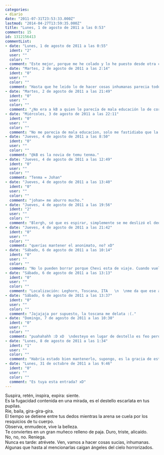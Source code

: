 ```yaml
---
categories:
- diario
date: "2011-07-31T23:53:33.000Z"
lastmod: "2014-04-27T13:59:35.000Z"
title: "Lunes, 1 de agosto de 2011 a las 0:53"
comments: 15
id: 1312156413
commentList:
- date: "Lunes, 1 de agosto de 2011 a las 0:55"
  ident: "2"
  user: ""
  color: ""
  comment: "Este mejor, porque me he colado y lo he puesto desde otra cuenta y tal."
- date: "Martes, 2 de agosto de 2011 a las 2:14"
  ident: "0"
  user: ""
  color: ""
  comment: "Hasta que he leido lo de hacer cosas inhumanas parecia todo tan angelical í¢â‚¬Â¢___í¢â‚¬Â¢   \nPero si te refieres solo a lujuria y no a matar ni nada de eso, guaaaaay xDDD  \nPor cierto, es \"espirar\", expirar significa morirse -___-"
- date: "Martes, 2 de agosto de 2011 a las 21:49"
  ident: "0"
  user: ""
  color: ""
  comment: "¿No era a kB a quien le parecía de mala educación lo de corregir las faltas? Pregunto...  \n  \nPues a mí la parte que más me ha gustado es la de hacer cosas inhumanas xD"
- date: "Miércoles, 3 de agosto de 2011 a las 22:11"
  ident: "0"
  user: ""
  color: ""
  comment: "No me parecia de mala educacion, solo me fastidiaba que la gente fuese tan tikismikis con eso, ya sabes, cuando se ponen todos a la vez a decir \"me sangran los ojoooooos!!\", son bastante pesados con lo mismo una y otra vez. Y lo he corregido porque esta vez la cosa cambia de significado xD o sea, si huviese puesto por ejemplo \"desteyo\" en vez de \"destello\" no lo hubiera corregido porque aunque estuviese mal escrito se entenderia lo que quiere decir...  \nQue raro, no te he visto antes por aqui ._."
- date: "Jueves, 4 de agosto de 2011 a las 8:50"
  ident: "0"
  user: ""
  color: ""
  comment: "@kB es la novia de temu tenma."
- date: "Jueves, 4 de agosto de 2011 a las 12:49"
  ident: "0"
  user: ""
  color: ""
  comment: "Tenma = Johan"
- date: "Jueves, 4 de agosto de 2011 a las 13:40"
  ident: "0"
  user: ""
  color: ""
  comment: "johan= me aburro mucho."
- date: "Jueves, 4 de agosto de 2011 a las 19:56"
  ident: "2"
  user: ""
  color: ""
  comment: "Blergh, sé que es espirar, simplemente se me deslizó el dedo al escribir. Están al lado.  \nPD. No lo borraron snif."
- date: "Jueves, 4 de agosto de 2011 a las 21:42"
  ident: "0"
  user: ""
  color: ""
  comment: "querías mantener el anonimato, no? xD"
- date: "Sábado, 6 de agosto de 2011 a las 10:14"
  ident: "0"
  user: ""
  color: ""
  comment: "No lo pueden borrar porque Chevi esta de viaje. Cuando vuelva a mediados de Agosto lo hara"
- date: "Sábado, 6 de agosto de 2011 a las 13:13"
  ident: "0"
  user: ""
  color: ""
  comment: "Localización: Leghorn, Toscana, ITA   \n  \nme da que ese anónimo era Chevi.  xD"
- date: "Sábado, 6 de agosto de 2011 a las 13:37"
  ident: "0"
  user: ""
  color: ""
  comment: "Jajajaja por supuesto, la toscana me delata :(."
- date: "Domingo, 7 de agosto de 2011 a las 10:30"
  ident: "0"
  user: ""
  color: ""
  comment: "puahahahh :D xD  \ndesteyo en lugar de destello es feo pero .. es economia lingüística... xDDD"
- date: "Lunes, 8 de agosto de 2011 a las 1:34"
  ident: "1"
  user: ""
  color: ""
  comment: "Habría estado bien mantenerlo, supongo, es la gracia de este \"Diario\".  \n Escribo de vez en cuando y creo que la forma en que lo hago es bastante característica. No será difícil saber cuándo algo es mío y cuando no xD Pero buéh, a lo hecho...pecho."
- date: "Lunes, 31 de octubre de 2011 a las 9:46"
  ident: "0"
  user: ""
  color: ""
  comment: "Es tuya esta entrada? xD"
---
```


Suspira, retén, inspira, expira: siente.  
Es la fugacidad contenida en una mirada, es el destello escarlata en tus pupilas.  
Ríe, baila, gira-gira-gira.  
El tiempo se detiene entre tus dedos mientras la arena se cuela por los resquicios de tu cuerpo.  
Observa, enmudece, vive la belleza.  
Te conviertes en un gran muñeco relleno de paja. Duro, triste, alicaído.  
No, no, no. Reniega.  
Nunca es tarde: atrévete. Ven, vamos a hacer cosas sucias, inhumanas. Algunas que hasta al mencionarlas caigan ángeles del cielo horrorizados.